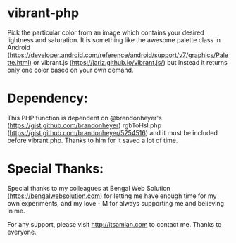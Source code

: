 # vibrant-php
Pick the particular color from an image which contains your desired lightness and saturation. It is something like the awesome palette class in Android  (https://developer.android.com/reference/android/support/v7/graphics/Palette.html) or vibrant.js (https://jariz.github.io/vibrant.js/) but instead it returns only one color based on your own demand.

# Dependency:
This PHP function is dependent on @brendonheyer's (https://gist.github.com/brandonheyer) rgbToHsl.php (https://gist.github.com/brandonheyer/5254516) and it must be included before vibrant.php. Thanks to him for it saved a lot of time.

# Special Thanks:
Special thanks to my colleagues at Bengal Web Solution (https://bengalwebsolution.com) for letting me have enough time for my own experiments, and my love - M for always supporting me and believing in me.

For any support, please visit http://itsamlan.com to contact me.
Thanks to everyone.
